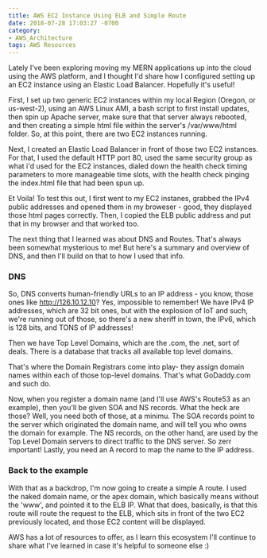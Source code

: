 ```yaml
---
title: AWS EC2 Instance Using ELB and Simple Route
date: 2018-07-28 17:03:27 -0700
category: 
- AWS_Architecture
tags: AWS Resources
---
```


Lately I've been exploring moving my MERN applications up into the cloud using the AWS platform, and I thought I'd share how I configured setting up an EC2 instance using an Elastic Load Balancer. Hopefully it's useful!

First, I set up two generic EC2 instances within my local Region (Oregon, or us-west-2), using an AWS Linux AMI, a bash script to first install updates, then spin up Apache server, make sure that that server always rebooted, and then creating a simple html file within the server's /var/www/html folder. So, at this point, there are two EC2 instances running.

Next, I created an Elastic Load Balancer in front of those two EC2 instances. For that, I used the default HTTP port 80, used the same security group as what i'd used for the EC2 instances, dialed down the health check timing parameters to more manageable time slots, with the health check pinging the index.html file that had been spun up. 

Et Voila! To test this out, I first went to my EC2 instanes, grabbed the IPv4 public addresses and opened them in my broweser - good, they displayed those html pages correctly. Then, I copied the ELB public address and put that in my browser and that worked too.

The next thing that I learned was about DNS and Routes. That's always been somewhat mysterious to me! But here's a summary and overview of DNS, and then I'll build on that to how I used that info.

### DNS
So, DNS converts human-friendly URLs to an IP address - you know, those ones like http://126.10.12.10? Yes, impossible to remember! We have IPv4 IP addresses, which are 32 bit ones, but with the explosion of IoT and such, we're running out of those, so there's a new sheriff in town, the IPv6, which is 128 bits, and TONS of IP addresses!

Then we have Top Level Domains, which are the .com, the .net, sort of deals. There is a database that tracks all available top level domains.

That's where the Domain Registrars come into play- they assign domain names within each of those top-level domains. That's what GoDaddy.com and such do.

Now, when you register a domain name (and I'll use AWS's Route53 as an example), then you'll be given SOA and NS records. What the heck are those? Well, you need both of those, at a minimu. The SOA records point to the server which originated the domain name, and will tell you who owns the domain for example. The NS records, on the other hand, are used by the Top Level Domain servers to direct traffic to the DNS server. So zerr important! Lastly, you need an A record to map the name to the IP address.

### Back to the example
With that as a backdrop, I'm now going to create a simple A route. I used the naked domain name, or the apex domain, which basically means without the 'www', and pointed it to the ELB IP. What that does, basically, is that this route will route the request to the ELB, which sits in front of the two EC2 previously located, and those EC2 content will be displayed. 

AWS has a lot of resources to offer, as I learn this ecosystem I'll continue to share what I've learned in case it's helpful to someone else :)




